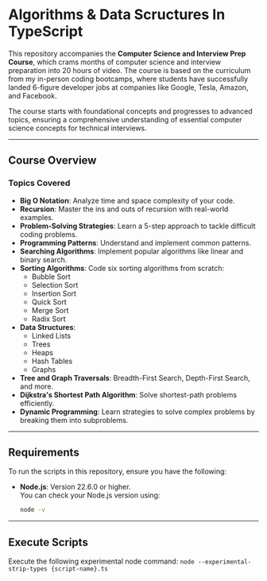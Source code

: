 # Algorithms & Data Scructures In TypeScript

This repository accompanies the **Computer Science and Interview Prep Course**, which crams months of computer science and interview preparation into 20 hours of video. The course is based on the curriculum from my in-person coding bootcamps, where students have successfully landed 6-figure developer jobs at companies like Google, Tesla, Amazon, and Facebook.

The course starts with foundational concepts and progresses to advanced topics, ensuring a comprehensive understanding of essential computer science concepts for technical interviews.

---

## Course Overview

### Topics Covered
- **Big O Notation**: Analyze time and space complexity of your code.
- **Recursion**: Master the ins and outs of recursion with real-world examples.
- **Problem-Solving Strategies**: Learn a 5-step approach to tackle difficult coding problems.
- **Programming Patterns**: Understand and implement common patterns.
- **Searching Algorithms**: Implement popular algorithms like linear and binary search.
- **Sorting Algorithms**: Code six sorting algorithms from scratch:
  - Bubble Sort
  - Selection Sort
  - Insertion Sort
  - Quick Sort
  - Merge Sort
  - Radix Sort
- **Data Structures**:
  - Linked Lists
  - Trees
  - Heaps
  - Hash Tables
  - Graphs
- **Tree and Graph Traversals**: Breadth-First Search, Depth-First Search, and more.
- **Dijkstra's Shortest Path Algorithm**: Solve shortest-path problems efficiently.
- **Dynamic Programming**: Learn strategies to solve complex problems by breaking them into subproblems.

---

## Requirements

To run the scripts in this repository, ensure you have the following:

- **Node.js**: Version 22.6.0 or higher.  
  You can check your Node.js version using:
  ```bash
  node -v

---

## Execute Scripts

Execute the following experimental node command:
```node --experimental-strip-types {script-name}.ts```
